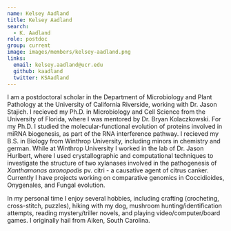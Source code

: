 ```yaml
---
name: Kelsey Aadland
title: Kelsey Aadland
search:
  - K. Aadland
role: postdoc
group: current
image: images/members/kelsey-aadland.png
links:
  email: kelsey.aadland@ucr.edu
  github: kaadland
  twitter: KSAadland
---
```


I am a postdoctoral scholar in the Department of Microbiology and Plant Pathology at the University of California Riverside, working with Dr. Jason Stajich. I recieved my Ph.D. in Microbiology and Cell Science from the University of Florida, where I was mentored by Dr. Bryan Kolaczkowski. For my Ph.D. I studied the molecular-functional evolution of proteins involved in miRNA biogenesis, as part of the RNA interference pathway. I recieved my B.S. in Biology from Winthrop University, including minors in chemistry and german. While at Winthrop University I worked in the lab of Dr. Jason Hurlbert, where I used crystallographic and computational techniques to investigate the structure of two xylanases involved in the pathogenesis of *Xanthamonas axonopodis* pv.  citri - a causative agent of citrus canker. Currently I have projects working on comparative genomics in Coccidioides, Onygenales, and Fungal evolution.

In my personal time I enjoy several hobbies, including crafting (crocheting, cross-stitch, puzzles), hiking with my dog, mushroom hunting/identification attempts, reading mystery/triller novels, and playing video/computer/board games. I originally hail from Aiken, South Carolina.

